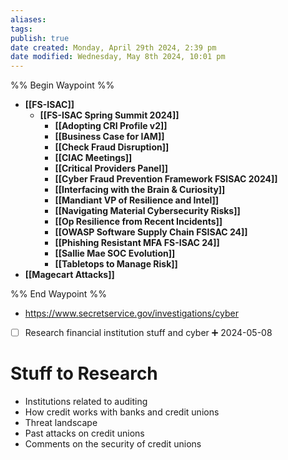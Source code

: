 ```yaml
---
aliases: 
tags: 
publish: true
date created: Monday, April 29th 2024, 2:39 pm
date modified: Wednesday, May 8th 2024, 10:01 pm
---
```

%% Begin Waypoint %%
- **[[FS-ISAC]]**
	- **[[FS-ISAC Spring Summit 2024]]**
		- **[[Adopting CRI Profile v2]]**
		- **[[Business Case for IAM]]**
		- **[[Check Fraud Disruption]]**
		- **[[CIAC Meetings]]**
		- **[[Critical Providers Panel]]**
		- **[[Cyber Fraud Prevention Framework FSISAC 2024]]**
		- **[[Interfacing with the Brain & Curiosity]]**
		- **[[Mandiant VP of Resilience and Intel]]**
		- **[[Navigating Material Cybersecurity Risks]]**
		- **[[Op Resilience from Recent Incidents]]**
		- **[[OWASP Software Supply Chain FSISAC 24]]**
		- **[[Phishing Resistant MFA FS-ISAC 24]]**
		- **[[Sallie Mae SOC Evolution]]**
		- **[[Tabletops to Manage Risk]]**
- **[[Magecart Attacks]]**

%% End Waypoint %%

- https://www.secretservice.gov/investigations/cyber 

- [ ] Research financial institution stuff and cyber ➕ 2024-05-08

# Stuff to Research
- Institutions related to auditing
- How credit works with banks and credit unions
- Threat landscape
- Past attacks on credit unions
- Comments on the security of credit unions